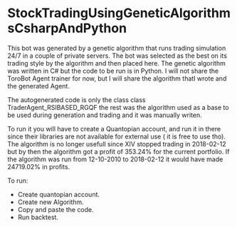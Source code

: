 # StockTradingUsingGeneticAlgorithmsCsharpAndPython

This bot was generated by a genetic algorithm that runs trading simulation 24/7 in a couple of private servers.
The bot was selected as the best on its trading style by the algorithm and then placed here.
The genetic algorithm was written in C# but the code to be run is in Python.
I will not share the ToroBot Agent trainer for now, but I will share the algorithm thatI wrote and the generated Agent.

The autogenerated code is only the class class TraderAgent_RSIBASED_RGQF the rest was the algorithm used as a base to be used during generation and trading and it was manually writen.

To run it you will have to create a Quantopian account, and run it in there since their libraries are not available for external use ( it is free to use tho).
The algorithm is no longer usefull since XIV stopped trading in 2018-02-12 but by then the algorithm got a profit of 353.24% for the current portfolio.
If the algorithm was run from 12-10-2010 to 2018-02-12 it would have made 24719.02% in profits.

To run:
- Create quantopian account.
- Create new Algorithm.
- Copy and paste the code.
- Run backtest.
